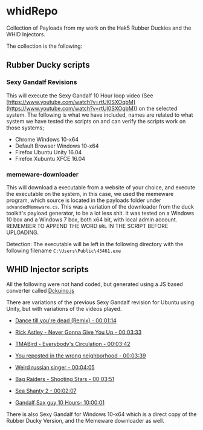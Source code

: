 # whidRepo

Collection of Payloads from my work on the Hak5 Rubber Duckies and the WHID Injectors.

The collection is the following:

## Rubber Ducky scripts

### Sexy Gandalf Revisions

This will execute the Sexy Gandalf 10 Hour loop video (See [https://www.youtube.com/watch?v=rtUl0SXOqbM](https://www.youtube.com/watch?v=rtUl0SXOqbM)) on the selected system. The following is what we have included, names are related to what system we have tested the scripts on and can verify the scripts work on those systems;

- Chrome Windows 10-x64
- Default Browser Windows 10-x64
- Firefox Ubuntu Unity 16.04
- Firefox Xubuntu XFCE 16.04
  
### memeware-downloader

This will download a executable from a website of your choice, and execute the executable on the system, in this case, we used the memeware program, which source is located in the payloads folder under `advandedMemeware.cs`. This was a variation of the downloader from the duck toolkit's payload generator, to be a lot less shit. It was tested on a Windows 10 box and a Windows 7 box, both x64 bit, with local admin account.
REMEMBER TO APPEND THE WORD `URL` IN THE SCRIPT BEFORE UPLOADING.

Detection: The executable will be left in the following directory with the following filename `C:\Users\Public\43461.exe`

## WHID Injector scripts

All the following were not hand coded, but generated using a JS based converter called [Dckuino.js](https://seytonic.com/ducky/)

There are variations of the previous Sexy Gandalf revision for Ubuntu using Unity, but with variations of the videos played.

- [Dance till you're dead (Remix) - 00:01:14](https://www.youtube.com/watch?v=bY34jqXWfVs)

- [Rick Astley - Never Gonna Give You Up - 00:03:33](https://www.youtube.com/watch?v=dQw4w9WgXcQ)

- [TMABird - Everybody's Circulation - 00:03:42](https://www.youtube.com/watch?v=RQmEERvqq70)

- [You reposted in the wrong neighborhood - 00:03:39](https://www.youtube.com/watch?v=4feUSTS21-8)

- [Weird russian singer - 00:04:05](https://www.youtube.com/watch?v=tVj0ZTS4WF4)

- [Bag Raiders - Shooting Stars - 00:03:51](https://www.youtube.com/watch?v=feA64wXhbjo)

- [Sea Shanty 2 - 00:02:07](https://www.youtube.com/watch?v=BJhF0L7pfo8)
  
- [Gandalf Sax guy 10 Hours- 10:00:01](https://www.youtube.com/watch?v=rtUl0SXOqbM)

There is also Sexy Gandalf for Windows 10-x64 which is a direct copy of the Rubber Ducky Version, and the Memeware downloader as well.
